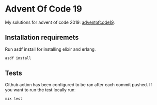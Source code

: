 # Advent Of Code 19

My solutions for advent of code 2019: [adventofcode19](https://adventofcode.com/2019/).

## Installation requiremets

Run asdf install for installing elixir and erlang.

```bash
asdf install

```
## Tests

Github action has been configured to be ran after each commit pushed. If
you want to run the test locally run:

```elixir
mix test
```
